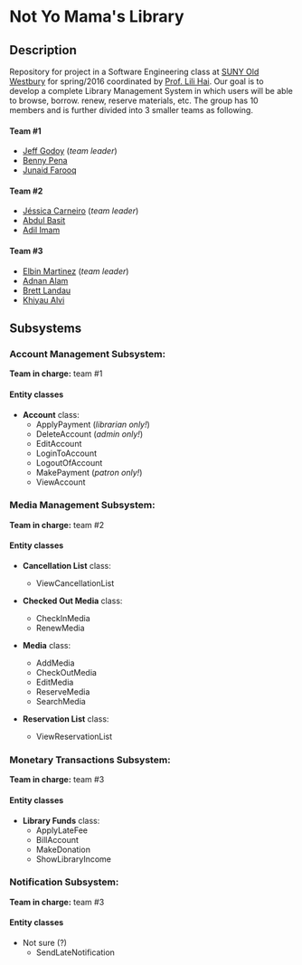 # Not Yo Mama's Library

## Description ##

Repository for project in a Software Engineering class at [SUNY Old Westbury](http://oldwestbury.edu) for spring/2016 coordinated by [Prof. Lili Hai](mailto:hail@oldwestbury.edu). Our goal is to develop a complete Library Management System in which users will be able to browse, borrow. renew, reserve materials, etc. The group has 10 members and is further divided into 3 smaller teams as following.

#### Team #1 ####

* [Jeff Godoy](jgodoy@oldwestbury.edu) (_team leader_)
* [Benny Pena](mailto:bpena5@oldwestbury.edu)
* [Junaid Farooq](mailto:jfarooq@oldwestbuyr.edu)

#### Team #2 ####

* [Jéssica Carneiro](mailto:jessicaccarneiro91@gmail.com) (_team leader_)
* [Abdul Basit](mailto:abasit1@oldwestbury.edu)
* [Adil Imam](mailto:aimam1@oldwestbury.edu)

#### Team #3 ####

* [Elbin Martinez](mailto:emarti45@oldwestbury.edu) (_team leader_)
* [Adnan Alam](mailto:aalam29@gmail.com)
* [Brett Landau](mailto:blandau@oldwestbury.edu)
* [Khiyau Alvi](mailto:kalvi@oldwestbury.edu)

## Subsystems ##

### Account Management Subsystem: ###

__Team in charge:__ team #1

#### Entity classes ####

* __Account__ class:
	* ApplyPayment (_librarian only!_)
	* DeleteAccount (_admin only!_)
	* EditAccount
	* LoginToAccount
	* LogoutOfAccount
	* MakePayment (_patron only!_)
	* ViewAccount

### Media Management Subsystem: ###

__Team in charge:__ team #2

#### Entity classes ####

* __Cancellation List__ class:
	* ViewCancellationList

* __Checked Out Media__ class:
	* CheckInMedia
	* RenewMedia

* __Media__ class:
	* AddMedia
	* CheckOutMedia
	* EditMedia
	* ReserveMedia
	* SearchMedia

* __Reservation List__ class:
  * ViewReservationList

### Monetary Transactions Subsystem: ###

__Team in charge:__ team #3

#### Entity classes ####

* __Library Funds__ class:
	* ApplyLateFee
	* BillAccount
	* MakeDonation
	* ShowLibraryIncome

### Notification Subsystem: ###

__Team in charge:__ team #3

#### Entity classes ####

* Not sure (?)
	* SendLateNotification
